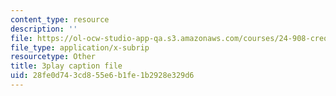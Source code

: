 ```yaml
---
content_type: resource
description: ''
file: https://ol-ocw-studio-app-qa.s3.amazonaws.com/courses/24-908-creole-languages-and-caribbean-identities-spring-2017/28fe0d743cd855e6b1fe1b2928e329d6_JDRa0SwOf2k.vtt
file_type: application/x-subrip
resourcetype: Other
title: 3play caption file
uid: 28fe0d74-3cd8-55e6-b1fe-1b2928e329d6
---
```

